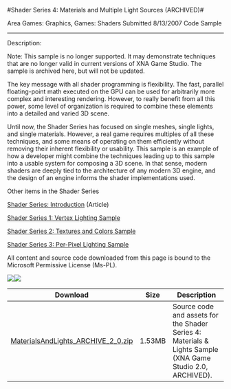 #Shader Series 4: Materials and Multiple Light Sources (ARCHIVED)#

Area
Games: Graphics, Games: Shaders
Submitted
8/13/2007
Code Sample

---

Description:

Note: This sample is no longer supported. It may demonstrate techniques that are no longer valid in current versions of XNA Game Studio. The sample is archived here, but will not be updated.

The key message with all shader programming is flexibility. The fast, parallel floating-point math executed on the GPU can be used for arbitrarily more complex and interesting rendering. However, to really benefit from all this power, some level of organization is required to combine these elements into a detailed and varied 3D scene.

Until now, the Shader Series has focused on single meshes, single lights, and single materials. However, a real game requires multiples of all these techniques, and some means of operating on them efficiently without removing their inherent flexibility or usability. This sample is an example of how a developer might combine the techniques leading up to this sample into a usable system for composing a 3D scene. In that sense, modern shaders are deeply tied to the architecture of any modern 3D engine, and the design of an engine informs the shader implementations used.

Other items in the Shader Series

[Shader Series: Introduction](https://github.com/kniEngine/XNAGameStudio/tree/master/src/Shader-Series-Introduction/) (Article)

[Shader Series 1: Vertex Lighting Sample](https://github.com/kniEngine/XNAGameStudio/tree/master/src/Shader-Series-1-Vertex-Lighting/)

[Shader Series 2: Textures and Colors Sample](https://github.com/kniEngine/XNAGameStudio/tree/master/src/Shader-Series-2-Textures-and-Colors/)

[Shader Series 3: Per-Pixel Lighting Sample](https://github.com/kniEngine/XNAGameStudio/tree/master/src/Shader-Series-3-Per-Pixel-Lighting/)




All content and source code downloaded from this page is bound to the Microsoft Permissive License (Ms-PL).

![](https://github.com/kniEngine/XNAGameStudio/blob/master/Images/XNA_Shader4_Materials_MultiLights_01_small.jpg)![](https://github.com/kniEngine/XNAGameStudio/blob/master/Images/XNA_Shader4_Materials_MultiLights_02_small.jpg)

	
Download | Size | Description
---|---|---|
[MaterialsAndLights_ARCHIVE_2_0.zip](https://github.com/kniEngine/XNAGameStudio/blob/master/Samples/MaterialsAndLights_ARCHIVE_2_0.zip?raw=true) | 1.53MB | Source code and assets for the Shader Series 4: Materials & Lights Sample (XNA Game Studio 2.0, ARCHIVED). 